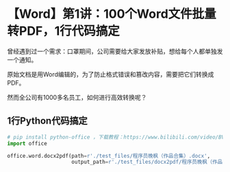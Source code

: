 # 【Word】第1讲：100个Word文件批量转PDF，1行代码搞定

曾经遇到过一个需求：口罩期间，公司需要给大家发放补贴，想给每个人都单独发一个通知。

原始文档是用Word编辑的，为了防止格式错误和篡改内容，需要把它们转换成PDF。

然而全公司有1000多名员工，如何进行高效转换呢？

## 1行Python代码搞定



```python
# pip install python-office ，下载教程：https://www.bilibili.com/video/BV1pT4y1k7FH
import office

office.word.docx2pdf(path=r'./test_files/程序员晚枫（作品合集）.docx',
                     output_path=r'./test_files/docx2pdf/程序员晚枫（作品合集）.pdf')
```

